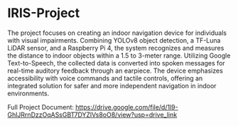 # IRIS-Project
The project focuses on creating an indoor navigation device
for individuals with visual impairments. Combining YOLOv8
object detection, a TF-Luna LiDAR sensor, and a Raspberry
Pi 4, the system recognizes and measures the distance to
indoor objects within a 1.5 to 3-meter range. Utilizing Google
Text-to-Speech, the collected data is converted into spoken
messages for real-time auditory feedback through an
earpiece. The device emphasizes accessibility with voice
commands and tactile controls, offering an integrated
solution for safer and more independent navigation in indoor
environments.

Full Project Document: https://drive.google.com/file/d/1l9-GhlJRrnDzzOqASsGBT7DYZlVs8oO8/view?usp=drive_link
